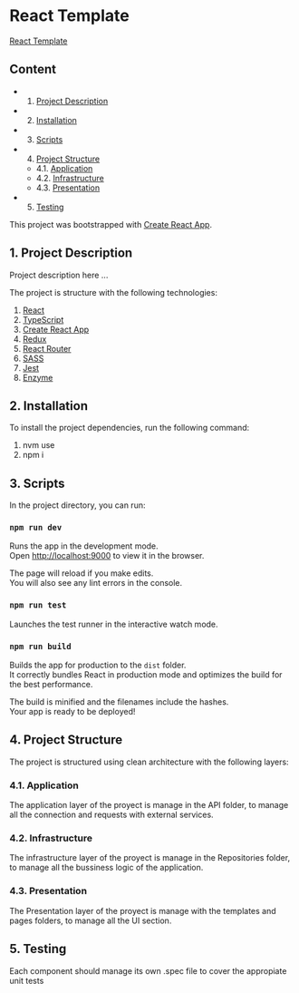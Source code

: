 # React Template

[React Template](react-template)

## Content

- 1. [Project Description](#ProjectDescription)
- 2. [Installation](#Installation)
- 3. [Scripts](#Scripts)
- 4. [Project Structure](#ProjectStructure)
  - 4.1. [Application](#Application)
  - 4.2. [Infrastructure](#Infrastructure)
  - 4.3. [Presentation](#Presentation)
- 5. [Testing](#Testing)

This project was bootstrapped with [Create React App](https://github.com/facebook/create-react-app).

## 1. <a name='ProjectDescription'></a>Project Description

Project description here ...

The project is structure with the following technologies:

1. [React](https://facebook.github.io/react/)
2. [TypeScript](https://www.typescriptlang.org/)
3. [Create React App](https://create-react-app.dev/)
4. [Redux](http://redux.js.org/)
5. [React Router](https://reactrouter.com/)
6. [SASS](http://sass-lang.com/)
7. [Jest](https://facebook.github.io/jest/)
8. [Enzyme](https://enzymejs.github.io/enzyme/)

## 2. <a name='Installation'></a>Installation

To install the project dependencies, run the following command:

1. nvm use
2. npm i

## 3. <a name='Scripts'></a>Scripts

In the project directory, you can run:

### `npm run dev`

Runs the app in the development mode.\
Open [http://localhost:9000](http://localhost:9000) to view it in the browser.

The page will reload if you make edits.\
You will also see any lint errors in the console.

### `npm run test`

Launches the test runner in the interactive watch mode.

### `npm run build`

Builds the app for production to the `dist` folder.\
It correctly bundles React in production mode and optimizes the build for the best performance.

The build is minified and the filenames include the hashes.\
Your app is ready to be deployed!

## 4. <a name='ProjectStructure'></a>Project Structure

The project is structured using clean architecture with the following layers:

### 4.1. <a name='Application'></a>Application

The application layer of the proyect is manage in the API folder, to manage all the connection and requests with external services.

### 4.2. <a name='Infrastructure'></a>Infrastructure

The infrastructure layer of the proyect is manage in the Repositories folder, to manage all the bussiness logic of the application.

### 4.3. <a name='Presentation'></a>Presentation

The Presentation layer of the proyect is manage with the templates and pages folders, to manage all the UI section.

## 5. <a name='Testing'></a>Testing

Each component should manage its own .spec file to cover the appropiate unit tests
